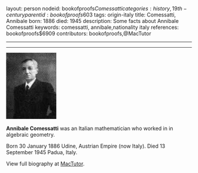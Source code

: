 layout: person
nodeid: bookofproofs$Comessatti
categories: history,19th-century
parentid: bookofproofs$603
tags: origin-italy
title: Comessatti, Annibale
born: 1886
died: 1945
description: Some facts about Annibale Comessatti
keywords: comessatti, annibale,nationality italy
references: bookofproofs$6909
contributors: bookofproofs,@MacTutor

---


---

![Comessatti.jpg](https://github.com/bookofproofs/bookofproofs.github.io/blob/main/_sources/_assets/images/portraits/Comessatti.jpg?raw=true)

**Annibale Comessatti** was an Italian mathematician who worked in in algebraic geometry.

Born 30 January 1886 Udine, Austrian Empire (now Italy). Died 13 September 1945 Padua, Italy.


View full biography at [MacTutor](https://mathshistory.st-andrews.ac.uk/Biographies/Comessatti/).